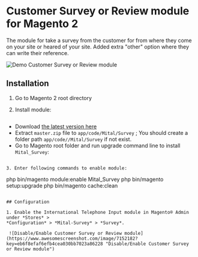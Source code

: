 # Customer Survey or Review module for Magento 2

The module for take a survey from the customer for from where they come on your site or heared of your site. Added extra "other" option where they can write their reference.


![Demo Customer Survey or Review module](https://www.awesomescreenshot.com/image/7152441?key=803e64c86f85cd9f403a6cd218c9c07a "Demo Customer Survey or Review module")



## Installation

1. Go to Magento 2 root directory

2. Install module:

   ```

- Download [the latest version here](https://github.com/mitaldeveloper/magneto2-survey-review/archive/main.zip) 
- Extract `master.zip` file to `app/code/Mital/Survey` ; You should create a folder path `app/code//Mital/Survey` if not exist.
- Go to Magento root folder and run upgrade command line to install `Mital_Survey`:

```

3. Enter following commands to enable module:

   ```
   php bin/magento module:enable Mital_Survey
   php bin/magento setup:upgrade
   php bin/magento cache:clean
   ```

## Configuration

1. Enable the International Telephone Input module in Magento® Admin under *Stores* >
   *Configuration* > *Mital-Survey* > *Survey*.

    ![Disable/Enable Customer Survey or Review module](https://www.awesomescreenshot.com/image/7152182?key=eb6f8efaf6efb4cea030bb7023a86228 "Disable/Enable Customer Survey or Review module")

